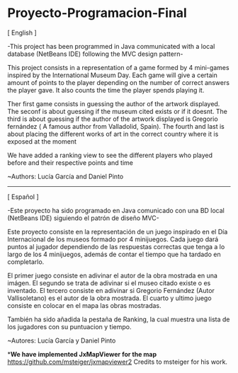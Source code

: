 # Proyecto-Programacion-Final
[ English ]

-This project has been programmed in Java communicated with a local database (NetBeans IDE) following the MVC design pattern-

This project consists in a representation of a game formed by 4 mini-games inspired by the International Museum Day.
Each game will give a certain amount of points to the player depending on the number of correct answers the player gave.
It also counts the time the player spends playing it.

Ther first game consists in guessing the author of the artwork displayed.
The seconf is about guessing if the museum cited exists or if it doesnt.
The third is about guessing if the author of the artwork displayed is 
  Gregorio fernández ( A famous author from Valladolid, Spain).
The fourth and last is about placing the different works of art in the correct country where it is exposed at the moment

We have added a ranking view to see the different players who played before and their respective points and time

~Authors: Lucía García and Daniel Pinto

--------------------------------------------------

[ Español ]

-Este proyecto ha sido programado en Java comunicado con una BD local (NetBeans IDE) siguiendo el patrón de diseño MVC-

Este proyecto consiste en la representación de un juego inspirado en el Día Internacional de los museos
formado por 4 minijuegos. Cada juego dará puntos al jugador dependiendo de las respuestas correctas que tenga 
a lo largo de los 4 minijuegos, además de contar el tiempo que ha tardado en completarlo.

El primer juego consiste en adivinar el autor de la obra mostrada en una imágen.
El segundo se trata de adivinar si el museo citado existe o es inventado.
El tercero consiste en adivinar si Gregorio Fernández (Autor Vallisoletano) es el autor de la obra mostrada.
El cuarto y ultimo juego consiste en colocar en el mapa las obras mostradas.

También ha sido añadida la pestaña de Ranking, la cual muestra una lista de los jugadores 
con su puntuacion y tiempo.

~Autores: Lucía García y Daniel Pinto



***We have implemented JxMapViewer for the map** https://github.com/msteiger/jxmapviewer2
Credits to msteiger for his work.
